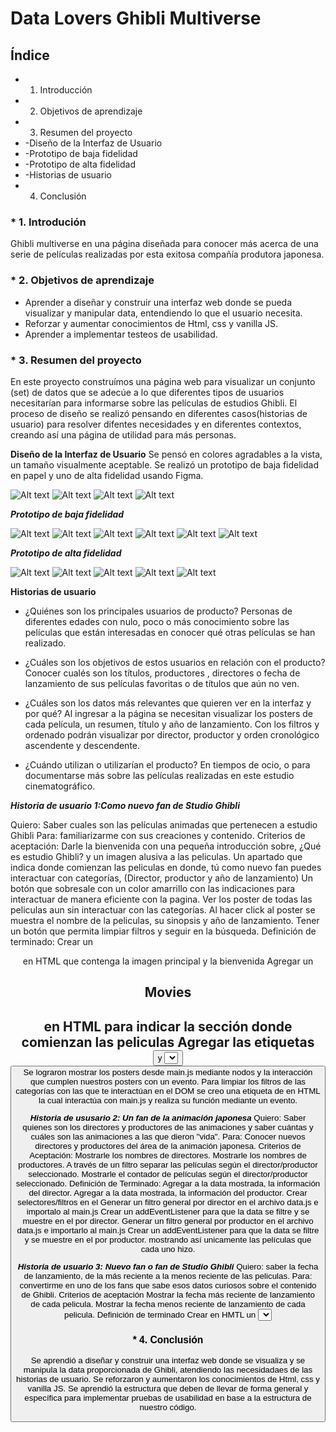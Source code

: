 # Data Lovers Ghibli Multiverse

## Índice
* 1. Introducción
* 2. Objetivos de aprendizaje
* 3. Resumen del proyecto
* -Diseño de la Interfaz de Usuario
* -Prototipo de baja fidelidad
* -Prototipo de alta fidelidad
* -Historias de usuario
* 4. Conclusión

### * 1. Introdución

Ghibli multiverse en una página diseñada para conocer más acerca de una serie de películas realizadas por esta exitosa compañía produtora japonesa.

### * 2. Objetivos de aprendizaje

- Aprender a diseñar y construir una interfaz web donde se pueda visualizar y manipular data, entendiendo lo que el usuario necesita.
- Reforzar y aumentar conocimientos de Html, css y vanilla JS.
- Aprender a implementar testeos de usabilidad.

### * 3. Resumen del proyecto

En este proyecto construímos una página web para visualizar un conjunto (set) de datos que se adecúe a lo que diferentes tipos de usuarios necesitarían para informarse sobre las películas de estudios Ghibli.
El proceso de diseño se realizó pensando en diferentes casos(historias de usuario) para resolver difentes necesidades y en diferentes contextos, creando así una página de utilidad para más personas.

**Diseño de la Interfaz de Usuario**
Se pensó en colores agradables a la vista, un tamaño visualmente aceptable. Se realizó un prototipo de baja fidelidad en papel y uno de alta fidelidad usando Figma.

![Alt text](img/Peliculas%20Ghibli/principal1.png)
![Alt text](img/Peliculas%20Ghibli/principal2.png)
![Alt text](img/Peliculas%20Ghibli/principal3.png)
![Alt text](img/Peliculas%20Ghibli/principal4.png)

***Prototipo de baja fidelidad***

![Alt text](img/Peliculas%20Ghibli/baja1.jpg)
![Alt text](img/Peliculas%20Ghibli/baja2.jpg)
![Alt text](img/Peliculas%20Ghibli/baja3.jpg)
![Alt text](img/Peliculas%20Ghibli/baja4.jpg)
![Alt text](img/Peliculas%20Ghibli/baja5.jpg)
![Alt text](img/Peliculas%20Ghibli/baja6.jpg)

***Prototipo de alta fidelidad***

![Alt text](img/Peliculas%20Ghibli/alta2.png)
![Alt text](img/Peliculas%20Ghibli/alta1.png)
![Alt text](img/Peliculas%20Ghibli/alta3.png)
![Alt text](img/Peliculas%20Ghibli/alta4.png)
![Alt text](img/Peliculas%20Ghibli/alta6.png)

**Historias de usuario**

* ¿Quiénes son los principales usuarios de producto?
Personas de diferentes edades con nulo, poco o más conocimiento sobre las películas que están interesadas en conocer qué otras películas se han realizado.

* ¿Cuáles son los objetivos de estos usuarios en relación con el producto?
Conocer cualés son los títulos, productores , directores o fecha de lanzamiento de sus películas favoritas o de títulos que aún no ven.

* ¿Cuáles son los datos más relevantes que quieren ver en la interfaz y por qué?
Al ingresar a la página se necesitan visualizar los posters de cada película, un resumen, título y año de lanzamiento. Con los filtros y ordenado podrán visualizar por director, productor y orden cronológico ascendente y descendente.

* ¿Cuándo utilizan o utilizarían el producto?
En tiempos de ocio, o para documentarse más sobre las películas realizadas en este estudio cinematográfico.

***Historia de usuario 1:Como nuevo fan de Studio Ghibli***

Quiero: Saber cuales son las películas animadas que pertenecen a estudio Ghibli
Para: familiarizarme con sus creaciones y contenido.
Criterios de aceptación:
Darle la bienvenida con una pequeña introducción sobre, ¿Qué es estudio Ghibli? y un imagen alusiva a las peliculas.
Un apartado que indica donde comienzan las peliculas en donde, tú como nuevo fan puedes interactuar con categorías, (Director, productor y año de lanzamiento)
Un botón que sobresale con un color amarrillo con las indicaciones para interactuar de manera eficiente con la pagina.
Ver los poster de todas las peliculas aun sin interactuar con las categorías.
Al hacer click al poster se muestra el nombre de la peliculas, su sinopsis y año de lanzamiento.
Tener un botón que permita limpiar filtros y seguir en la búsqueda.
Definición de terminado:
Crear un <header> en HTML que contenga la imagen principal y la bienvenida
Agregar un <h2>Movies<h2> en HTML para indicar la sección donde comienzan las peliculas
Agregar las etiquetas <button> y <Select> de acuerdo a las categorías que queríamos agregar  para la interacción en nuestra pagina
Las indicaciones para interactuar con los posters se muestras en HTML en la etiqueta de <button>
Se lograron mostrar los posters desde main.js mediante nodos y la interacción que cumplen nuestros posters con un evento.
Para limpiar los filtros de las categorías con las que te interactúan en el DOM se creo una etiqueta de <botton> en HTML la cual interactúa con main.js y realiza su función mediante un evento.

***Historia de ususario 2: Un fan de la animación japonesa***
Quiero: Saber quienes son los directores y productores de las animaciones y saber cuántas y cuáles son las animaciones a las que dieron "vida".
Para: Conocer nuevos directores y productores del área de la animación japonesa.
Criterios de Aceptación:
Mostrarle los nombres de directores.
Mostrarle los nombres de productores.
A través de un filtro separar las películas según el director/productor seleccionado.
Mostrarle el contador de películas según el director/productor seleccionado.
Definición de Terminado:
Agregar a la data mostrada, la información del director.
Agregar a la data mostrada, la información del productor.
Crear selectores/filtros en el <html>
Generar un filtro general por director en el archivo data.js e importalo al main.js
Crear un addEventListener para que la data se filtre y se muestre en el <html> por director.
Generar un filtro general por productor en el archivo data.js e importarlo al main.js
Crear un addEventListener para que la data se filtre y se muestre en el <html> por productor.
mostrando así unicamente las películas que cada uno hizo.

***Historia de usuario  3: Nuevo fan o fan de Studio Ghibli***
Quiero: saber la fecha de lanzamiento, de la más reciente a la menos reciente de las peliculas.
Para: convertirme en uno de los fans que sabe esos datos curiosos sobre el contenido de Ghibli.
Criterios de aceptación
Mostrar la fecha más reciente de lanzamiento de cada pelicula.
Mostrar la fecha menos reciente de lanzamiento de cada pelicula.
Definición de terminado
Crear en HMTL un <select> que tenga las categorías deseadas: la mas reciente y menos reciente .
Vincular la data proporcionada de Ghibli, específicamente la de su lanzamiento para manipular el orden con un sort
Vincular HTML con main.js para su interacción y main.js con data.js para su correcta funcionalidad.
Los posters tanto como la información responden al sort.
***Historia de ususario 4:Interesado en saber más sobre cada película en específico***
Quiero: Saber más sobre una película, un breve resumen que me atrape, con su título y año de lanzamiento.
Para: tener mejor contexto de qué trata y su nombre en inglés para su fácil búsqueda en plataformas de straming.
Criterios de aceptación
Mostrar la información con un breve resumen, año y título de una manera dinámica dando click a cada tarjeta.
Definición de terminado
En main.js creamos elementos(document.createElement) que estuvieran agregados en un contendor trasero, que sólo se visualizara al momento de generar el evento"click" con clases show/hide. Se manejó la información añadiendo clases directamente en main.js (classList.add) para posteriomente darle estilos.

### * 4. Conclusión
Se aprendió a diseñar y construir una interfaz web donde se visualiza y se manipula la data proporcionada de Ghibli, atendiendo las necesidadaes de las historias de usuario.
Se reforzaron y aumentaron los conocimientos de Html, css y vanilla JS.
Se aprendió la estructura que deben de llevar de forma general y específica para implementar pruebas de usabilidad en base a la estructura de nuestro código. 